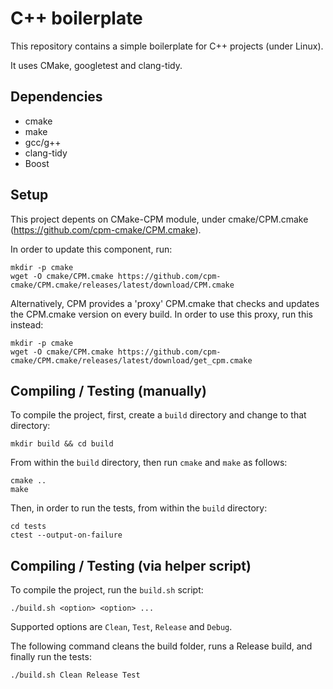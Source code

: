# C++ boilerplate

This repository contains a simple boilerplate for C++ projects (under Linux).

It uses CMake, googletest and clang-tidy.

## Dependencies 

* cmake 
* make
* gcc/g++ 
* clang-tidy
* Boost

## Setup

This project depents on CMake-CPM module, under cmake/CPM.cmake (https://github.com/cpm-cmake/CPM.cmake). 

In order to update this component, run:

```
mkdir -p cmake
wget -O cmake/CPM.cmake https://github.com/cpm-cmake/CPM.cmake/releases/latest/download/CPM.cmake
```

Alternatively, CPM provides a 'proxy' CPM.cmake that checks and updates the CPM.cmake version on every build. In order to use this proxy, run this instead:

```
mkdir -p cmake
wget -O cmake/CPM.cmake https://github.com/cpm-cmake/CPM.cmake/releases/latest/download/get_cpm.cmake
```

## Compiling / Testing (manually)

To compile the project, first, create a `build` directory and change to that directory:
```
mkdir build && cd build
```

From within the `build` directory, then run `cmake` and `make` as follows:
```
cmake ..
make
```

Then, in order to run the tests, from within the `build` directory:

```
cd tests
ctest --output-on-failure
```


## Compiling / Testing (via helper script)

To compile the project, run the `build.sh` script:

```
./build.sh <option> <option> ...
```
Supported options are `Clean`, `Test`, `Release` and `Debug`. 

The following command cleans the build folder, runs a Release build, and finally run the tests:

```
./build.sh Clean Release Test
```


